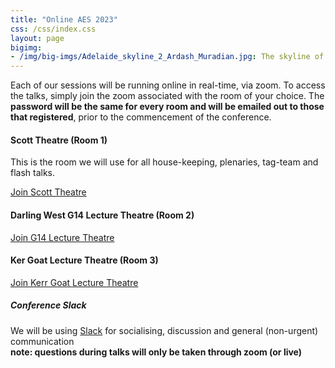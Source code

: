 ```yaml
---
title: "Online AES 2023"
css: /css/index.css
layout: page
bigimg:
- /img/big-imgs/Adelaide_skyline_2_Ardash_Muradian.jpg: The skyline of Adelaide and the River Torrens (Ardash Muradian, 2022)
---
```


Each of our sessions will be running online in real-time, via zoom. To access the talks, simply join the zoom associated with the room of your choice. The **password will be the same for every room and will be emailed out to those that registered**, prior to the commencement of the conference.

<!-- Please email Iliana - iliana.medina@unimelb.edu.au - if you run into any issues joining the zoom/slack.  -->


#### Scott Theatre (Room 1)

This is the room we will use for all house-keeping, plenaries, tag-team and flash talks.

[Join Scott Theatre](https://anu.zoom.us/j/81575814447?pwd=YzNPTEg5Z2JOV0JRVmZscDJCL2V3QT09)
 
#### Darling West G14 Lecture Theatre (Room 2)
 
[Join G14 Lecture Theatre](https://adelaide.zoom.us/j/83528431660?pwd=UkgvTm84SDI0STdtTXNyaDF2N3ZOUT09)
 

#### Ker Goat Lecture Theatre (Room 3)

[Join Kerr Goat Lecture Theatre](https://anu.zoom.us/j/82972852677?pwd=Tm1kVWJMTThRQXArK0RLNkQrQXBvUT09)


##### Conference Slack
We will be using [Slack](https://join.slack.com/t/ausevo2023/shared_invite/zt-28ryturuo-HZBXfJQlCvloJuQ5FMHHfg) for socialising, discussion and general (non-urgent) communication    
**note: questions during talks will only be taken through zoom (or live)**  